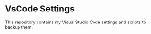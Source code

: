 # VsCode Settings

This repository contains my Visual Studio Code settings and scripts to backup them.
